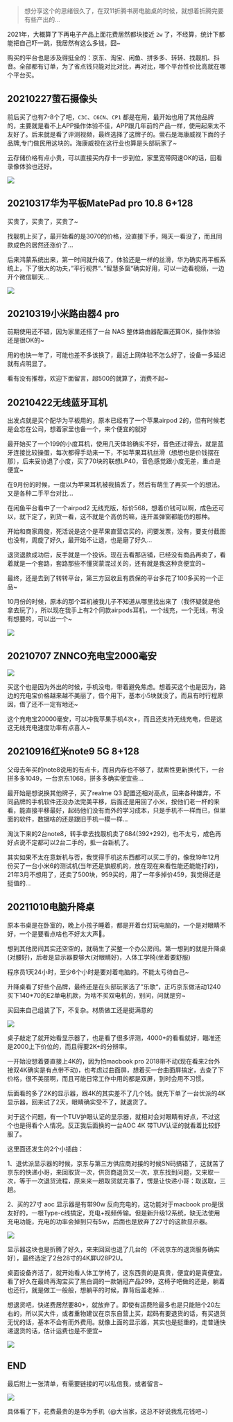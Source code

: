 > 想分享这个的思绪很久了，在双11折腾书房电脑桌的时候，就想着折腾完要有些产出的...

2021年，大概算了下再电子产品上面花费居然都块接近 `2w` 了，不经算，统计下都能把自己吓一跳，我居然有这么多钱，囧~

购买的平台也是涉及得挺全的：京东、淘宝、闲鱼、拼多多、转转、找靓机、抖音。全部都有订单，为了省点钱只能对比对比，再对比，哪个平台性价比高就在哪个平台买。

## 20210227萤石摄像头

前后买了也有7-8个了吧，`C3C`、`C6CN`、`CP1` 都是在用，最开始也用了其他品牌的，主要就是看不上APP操作体验不佳，APP跟几年前的产品一样，使用起来太不友好了。后来就是看了评测视频，最终选择了这牌子的。萤石是海康威视下面的子品牌,专门做民用这块的。海康威视在这行业也算是头部玩家了~

云存储价格有点小贵，可以直接买内存卡一步到位，家里宽带网速OK的话，回看录像体验也还好。

![](https://cdn.chenrf.com/20220104180410_fK9Xbj_Screenshot.jpeg)

## 20210317华为平板MatePad pro 10.8 6+128

买贵了，买贵了，买贵了~

找靓机上买了，最开始看的是3070的价格，没直接下手，隔天一看没了，而且同款成色的居然还涨价了...

后来鸿蒙系统出来，第一时间就升级了，体验还是一样的丝滑，华为确实再平板系统上，下了很大的功夫，”平行视界“、”智慧多窗“确实好用，可以一边看视频，一边开个微信聊天...

![](https://cdn.chenrf.com/20220104181720_i6gwCr_Screenshot.jpeg)


## 20210319小米路由器4 pro

前期使用还不错，因为家里还搭了一台 NAS 整体路由器配置还算OK，操作体验还是很OK的~ 

用的也快一年了，可能也差不多该换了，最近上网体验不怎么好了，设备一多延迟就有点明显了。

看有没有推荐，欢迎下面留言，超500的就算了，消费不起~

## 20210422无线蓝牙耳机

出发点就是买个配华为平板用的，原本已经有了一个苹果airpod 2的，但有时候老是会忘在公司，想着家里也备一个，来个便宜的就好

最开始买了一个199的小度耳机，使用几天体验确实不好，音色还过得去，就是蓝牙连接比较操蛋，每次都得手动来一下，不如苹果耳机丝滑（想想也是价钱摆在那），后来妥协退了小度，买了70块的联想LP40，音色感觉跟小度无差，重点是便宜~

在9月份的时候，一度以为苹果耳机被我搞丢了，然后有萌生了再买一个的想法。又是各种二手平台对比...

在闲鱼平台看中了一个airpod2 无线充版，标价568，想着价钱可以啊，成色还可以，就下定了，到货一看，这不就是个高仿的嘛，连开盖弹窗都能仿的那种。

开始和商家周旋，死活说是这个是苹果直营店买的，问要发票，没有，要支付截图也没有，周旋了好久，最开始不让退，也是磨了好久...

退货退款成功后，反手就是一个投诉。现在去看那店铺，已经没有商品再卖了，看着就是一个套路，套路那些不懂货蒙混过关的，还有就是我这种贪便宜的~

最终，还是去到了转转平台，第三方回收且有质保的平台多花了100多买的一个正品~

10月份的时候，原本的那个耳机被我儿子不知道从哪里找出来了（我怀疑就是他拿去玩了），所以现在我手上有2个同款airpods耳机，一个线充，一个无线，有没有想要的，可以出一个~

![](https://cdn.chenrf.com/20220104213937_YFND6D_Screenshot.jpeg)

## 20210707 ZNNCO充电宝2000毫安

![](https://cdn.chenrf.com/20220104214158_G7XA68_Screenshot.jpeg)

买这个也是因为外出的时候，手机没电，带着避免焦虑。想着买这个也是因为，路边的充电宝价格越来越不美丽了，借个用下，基本小5块就没了。而且有时行程原因，借了还不一定有地还~

这个充电宝20000毫安，可以冲我苹果手机4次+，而且还支持无线充电，但是这这无线充电速度功率有点喜人~


## 20210916红米note9 5G 8+128

父母去年买的note8说用的有点卡，而且内存也不够了，就索性更新换代下，一台拼多多1049，一台京东1068，拼多多确实便宜些...

最开始是想说换其他牌子，买了realme Q3 配置还相对高点，回来各种嫌弃，不同品牌的手机软件还没办法完美平移，后面还是用回了小米，按他们老一杯的来看，能直接平移最好，起码他们没有而外的学习成本，只是手机不一样而已，但里面的软件，数据啥的还是跟旧手机一模一样...

淘汰下来的2台note8，转手拿去找靓机卖了684(392+292)，也不太亏，成色再好点说不定都可以2台二手的，抵一台新机了。

其实如果不太在意新机与否，我觉得手机这东西都可以买二手的，像我19年12月份买了一台小米6的测试机(当年还是旗舰机的，放在现在来看性能还能能打的)，21年3月不想用了，还卖了500块，959买的，用了一年多掉价459，我觉得还是挺值的...

## 20211010电脑升降桌

原本书桌是在卧室的，晚上小孩子睡着，都是开着台灯玩电脑的，一个是对眼睛不好，一个是要看点啥也不好太大声🐶。

想到其他房间其实还空空的，就萌生了买整一个办公房间。第一想到的就是升降桌(对腰好)，后者是显示器要够大(对眼睛好)，人体工学椅(坐着要舒服)

程序员1天24小时，至少6个小时是要对着电脑的。不能太亏待自己~

升降桌看了好些个品牌，最终还是在头部玩家选了”乐歌“，正巧京东做活动1240买下140*70的E2单电机款，为啥不买双电机的，别问，问就是穷~

买回来自己组装了下，不复杂。材质做工还是挺满意的

![](https://cdn.chenrf.com/20220104221854_w6txNc_Screenshot.jpeg)

桌子敲定了就开始看显示器了，也是看了很多评测，4000+的看看就好，瞄准还是2000上下价位的，而且得要2K+的分辨率。

一开始没想着要直接上4K的，因为怕macbook pro 2018带不动(现在看来2台外接双4K确实是有点带不动)，也考虑过曲面屏，想着买一台曲面屏搞定，去查了下价格，很不美丽啊，而且可能日常工作中用的都是双屏，到时会用不习惯。

后面看的多了2K的显示器，跟4K的其实差不了几个钱。就先下单了一台优派的4K显示器，回来试了2天，眼睛确实受不了，就退货了。

对于这个问题，有一个TUV护眼认证的显示器，就相对会对眼睛有好点，不过这个也是得看个人情况。反正我后面换的一台AOC 4K 带TUV认证的就看着比较舒服了。

这里面还发生的2个小插曲：

1、退优派显示器的时候，京东与第三方供应商对接的时候SN码搞错了，这就苦了京东的快递小哥，来回取货一次，供货商退货又一次，京东找到问题，又来取一次，等于一次退货流程，原来来一趟取货就完事了，愣是让快递小哥：取送取，三趟。

2、买的27寸 aoc 显示器是有带90w 反向充电的，这功能对于macbook pro是很友好的，一根Type-c线搞定，充电+视频传输。但是新升级12系统，缺无法使用充电功能，充电的功率会掉到只有5w，后面也是放弃了27寸的这款显示器。

![](https://cdn.chenrf.com/20220104224458_JIxRGZ_Screenshot.jpeg)

显示器这块也是折腾了好久，来来回回也退了几台的（不说京东的退货服务确实好），最终选定了2台28寸的4K屏U28P2U。

桌面设备齐活了，就开始看人体工学椅了，这东西贵的是真贵，便宜的是真便宜。看了好久在最终再淘宝买了黑白调的一款销冠产品299，这椅子吧做的还是，躺着也还行，就是做工一般般，想躺平的时候，靠背后盖老掉...

想退货吧，快递费居然要80+，就放弃了。即使有运费险最多也是只能赔个20左右的，所以买大件，或者重物建议在京东自营上买，起码有要退货的话，有买退货无忧的话，基本不会有而外费用。就像上面的显示器，其实也是挺重的，走普通快递退货的话，估计运费也是不便宜~

![](https://cdn.chenrf.com/20220104225742_dFrzrI_Screenshot.jpeg)


## END

最后附上一张清单，有需要链接的可以私信我，或者留言~

![](https://cdn.chenrf.com/20220104230501_gqNpJo_Screenshot.jpeg)

具体看了下，花费最贵的是华为手机（@大当家，这总不好说我乱花钱吧~）
